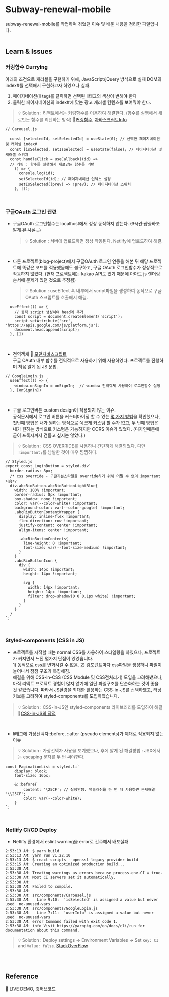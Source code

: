 # Subway-renewal-mobile

subway-renewal-mobile를 작업하며 겪었던 이슈 및 배운 내용을 정리한 파일입니다.<br/><br/>

## Learn & Issues

### 커링함수 Currying
아래의 조건으로 캐러셀을 구현하기 위해, JavaScript/jQuery 방식으로 실제 DOM의 index#를 선택해서 구현하고자 하였으나 실패.
1) 페이지네이션(li tag)를 클릭하면 선택된 li태그의 색상이 변해야 한다
2) 클릭한 페이지네이션의 index#에 맞는 광고 캐러셀 컨텐츠를 보여줘야 한다.

  > 💡 Solution : 리액트에서는 커링함수를 이용하여 해결한다. (함수를 실행해서 새로만든 함수를 리턴하는 방식) 🔗[커링함수](https://code.tutsplus.com/tutorials/understanding-function-currying-in-javascript-and-when-to-use-it--cms-37867), [자바스크립트Info](https://ko.javascript.info/currying-partials)

```
// Carousel.js

  const [selectedId, setSelectedId] = useState(0); // 선택한 페이지네이션 및 캐러셀 index#
  const [isSelected, setIsSelected] = useState(false); // 페이지네이션 및 캐러셀 스위치
  const handleClick = useCallback((id) => 
  // 커링 : 함수를 실행해서 새로만든 함수를 리턴
    () => {
      console.log(id);
      setSelectedId(id); // 페이지네이션 인덱스 설정
      setIsSelected((prev) => !prev); // 페이지네이션 스위치
    }, []); 
```

<br/>

### 구글OAuth 로그인 관련

- 구글OAuth 로그인함수는 localhost에서 정상 동작하지 않는다. <strike>(3시간 삽질하고 알게 된 사실...)</strike>
  > 💡 Solution : 서버에 업로드하면 정상 작동된다. Netlify에 업로드하여 해결.

<br/>

- 다른 프로젝트(blog-project)에서 구글OAuth 로그인 연동을 해본 뒤 해당 프로젝트에 똑같은 코드를 적용했음에도 불구하고, 구글 OAuth 로그인함수가 정상적으로 작동하지 않았다. (현재 프로젝트에는 kakao API도 있기 때문에 아마도 js 렌더링 순서에 문제가 있던 것으로 추정됨)
  > 💡 Solution : useEffect 훅 내부에서 script파일을 생성하여 동적으로 구글OAuth 스크립트를 호출해서 해결.

```
  useEffect(() => {
    // 동적 script 생성하여 head에 추가
    const script = document.createElement('script');
    script.setAttribute('src', 'https://apis.google.com/js/platform.js');
    document.head.append(script);
  }, [])
```

<br/>

- 전역객체 🔗 [모던자바스크립트](https://ko.javascript.info/global-object) <br/>
구글 OAuth 내부 함수를 전역적으로 사용하기 위해 사용하였다. 프로젝트를 진행하며 처음 알게 된 JS 문법.
```
// GoogleLogin.js
  useEffect(() => {
    window.onSignIn = onSignIn;  // window 전역객체 사용하여 로그인함수 실행
  }, [onSignIn])
```

<br/>

- 구글 로그인버튼 custom design이 적용되지 않는 이슈. <br/>
공식문서에서 로그인 버튼을 커스터마이징 할 수 있는 [몇 가지 방법](https://developers.google.com/identity/sign-in/web/build-button)을 확인했으나, 첫번째 방법은 내가 원하는 방식으로 예쁘게 커스텀 할 수가 없고, 두 번째 방법은 내가 원하는 방식으로 커스텀은 가능하지만 CORS 이슈가 있었다. (디자인때문에 굳이 프록시까지 건들고 싶지는 않았다.)
> 💡 Solution : CSS OVERRIDE를 사용하니 간단하게 해결되었다. 다만 `!important;`를 남발한 것이 매우 찜찜하다.
```
// Styled.js
export const LoginButton = styled.div`
  border-radius: 8px;
  /* css override - 구글기본스타일을 override하기 위해 어쩔 수 없이 important 사용*/
  div.abcRioButton.abcRioButtonLightBlue{
    width: 100% !important;
    border-radius: 8px !important;
    box-shadow: none !important;
    color: var(--color-white) !important;
    background-color: var(--color-google) !important;
    .abcRioButtonContentWrapper {
      display: inline-flex !important;
      flex-direction: row !important;
      justify-content: center !important;
      align-items: center !important;
      
      .abcRioButtonContents{
        line-height: 0 !important;
        font-size: var(--font-size-medium) !important;
      }
    }
    .abcRioButtonIcon {
      div {
        width: 14px !important;
        height: 14px !important;
        
        svg {
          width: 14px !important;
          height: 14px !important;
          filter: drop-shadow(0 0 0.1px white) !important;
        }
      }
    }
  }
`;
```

<br/>

### Styled-components (CSS in JS)

- 프로젝트를 시작할 때는 normal CSS를 사용하여 스타일링을 하였으나, 프로젝트가 커지면서 느낀 몇가지 단점이 있었습니다. <br/> 1) 동적으로 css를 변화시킬 수 없음. 2) 컴포넌트마다 css파일을 생성하니 파일이 늘어나서 점점 구조가 복잡해짐. <br/>
해결을 위해 CSS-in-CSS (CSS Module 및 CSS전처리기) 도입을 고려해봤으나, 아직 리액트 프로젝트 경험이 많지 않기에 일단 파일구조를 단순화하는 것이 좋을 것 같았습니다. 따라서 JS환경을 최대한 활용하는 CSS-in-JS를 선택하였고, 러닝커브를 고려하여 styled-components를 도입하였습니다.

> 💡 Solution : CSS-in-JS인 styled-components 라이브러리를 도입하여 해결 🔗[CSS-in-JS의 장점](https://www.s-core.co.kr/insight/view/%EC%9B%B9-%EC%BB%B4%ED%8F%AC%EB%84%8C%ED%8A%B8-%EC%8A%A4%ED%83%80%EC%9D%BC%EB%A7%81-%EA%B4%80%EB%A6%AC-css-in-js-vs-css-in-css/)

<br/>

- li태그에 가상선택자::before, ::after (pseudo elements)가 제대로 적용되지 않는 이슈<br/>

> 💡 Solution : 가상선택자 사용을 포기했으나, 후에 알게 된 해결방법 : JSX에서는 escaping 문자를 두 번 써야한다.

```
const PaginationList = styled.li`
    display: block;
    font-size: 16px;

    &::before{
        content: '\25CF'; // 실행안됨. 역슬래쉬를 한 번 더 사용하면 문제해결 '\\25CF';
        color: var(--color-white);
    }
`;
```

<br/>

### Netlify CI/CD Deploy
- Netlify 환경에서 eslint warning을 error로 간주해서 배포실패
```
2:53:13 AM: $ yarn build
2:53:13 AM: yarn run v1.22.10
2:53:13 AM: $ react-scripts --openssl-legacy-provider build
2:53:15 AM: Creating an optimized production build...
2:53:38 AM: 
2:53:38 AM: Treating warnings as errors because process.env.CI = true.
2:53:38 AM: Most CI servers set it automatically.
2:53:38 AM: 
2:53:38 AM: Failed to compile.
2:53:38 AM: 
2:53:38 AM: src/components/Carousel.js
2:53:38 AM:   Line 9:10:  'isSelected' is assigned a value but never used  no-unused-vars
2:53:38 AM: src/components/GoogleLogin.js
2:53:38 AM:   Line 7:11:  'userInfo' is assigned a value but never used  no-unused-vars
2:53:38 AM: error Command failed with exit code 1.
2:53:38 AM: info Visit https://yarnpkg.com/en/docs/cli/run for documentation about this command.
```
> 💡 Solution : Deploy settings -> Environment Variables -> Set `Key: CI` and `Value: false`.  [StackOverFlow](https://stackoverflow.com/questions/64468843/netlify-deployment-failed-during-stage-building-site-build-script-returned-n/67503150)


<br/><br/>

## Reference
🔗 [LIVE DEMO](https://subway-renewal-mobile.netlify.app/),
[깃허브코드](https://github.com/sukyoungshin/subway-renewal-mobile)
